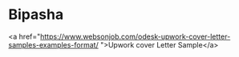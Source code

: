# Bipasha
&lt;a href="https://www.websonjob.com/odesk-upwork-cover-letter-samples-examples-format/ ">Upwork cover Letter Sample&lt;/a>
